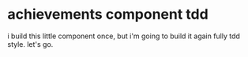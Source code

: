 # achievements component tdd

i build this little component once, but i'm going to build it again fully tdd style. let's go.
